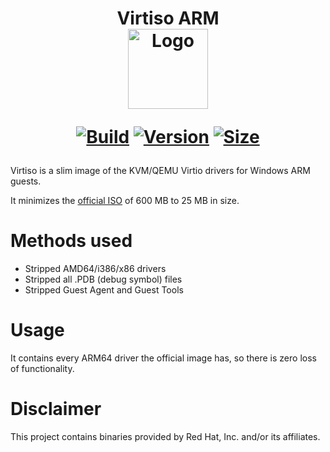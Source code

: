 <h1 align="center">Virtiso ARM<br />
<div align="center">
<img src="https://github.com/qemus/virtiso-arm/raw/master/.github/logo.png" title="Logo" style="max-width:100%;" width="128" />
</div>
<div align="center">
  
  [![Build](https://github.com/qemus/virtiso-arm/actions/workflows/build.yml/badge.svg)](https://github.com/qemus/virtiso-arm/)
  [![Version](https://img.shields.io/github/v/tag/qemus/virtiso-arm?label=version&sort=semver&color=066da5)](https://github.com/qemus/virtiso-arm/releases)
  [![Size](https://img.shields.io/badge/size-25.9_MB-steelblue?style=flat&color=066da5)](https://github.com/qemus/virtiso-arm/releases)
  
</div></h1>

Virtiso is a slim image of the KVM/QEMU Virtio drivers for Windows ARM guests.

It minimizes the [official ISO](https://fedorapeople.org/groups/virt/virtio-win/direct-downloads/latest-virtio/) of 600 MB to 25 MB in size.

# Methods used

  - Stripped AMD64/i386/x86 drivers
  - Stripped all .PDB (debug symbol) files
  - Stripped Guest Agent and Guest Tools

# Usage

  It contains every ARM64 driver the official image has, so there is zero loss of functionality.

# Disclaimer

  This project contains binaries provided by Red Hat, Inc. and/or its affiliates.
